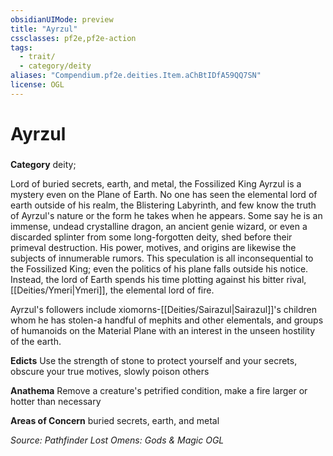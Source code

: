 ```yaml
---
obsidianUIMode: preview
title: "Ayrzul"
cssclasses: pf2e,pf2e-action
tags:
  - trait/
  - category/deity
aliases: "Compendium.pf2e.deities.Item.aChBtIDfA59QQ7SN"
license: OGL
---
```

# Ayrzul

### 

**Category** deity; 




Lord of buried secrets, earth, and metal, the Fossilized King Ayrzul is a mystery even on the Plane of Earth. No one has seen the elemental lord of earth outside of his realm, the Blistering Labyrinth, and few know the truth of Ayrzul's nature or the form he takes when he appears. Some say he is an immense, undead crystalline dragon, an ancient genie wizard, or even a discarded splinter from some long-forgotten deity, shed before their primeval destruction. His power, motives, and origins are likewise the subjects of innumerable rumors. This speculation is all inconsequential to the Fossilized King; even the politics of his plane falls outside his notice. Instead, the lord of Earth spends his time plotting against his bitter rival, [[Deities/Ymeri|Ymeri]], the elemental lord of fire.

Ayrzul's followers include xiomorns-[[Deities/Sairazul|Sairazul]]'s children whom he has stolen-a handful of mephits and other elementals, and groups of humanoids on the Material Plane with an interest in the unseen hostility of the earth.

**Edicts** Use the strength of stone to protect yourself and your secrets, obscure your true motives, slowly poison others

**Anathema** Remove a creature's petrified condition, make a fire larger or hotter than necessary

**Areas of Concern** buried secrets, earth, and metal

*Source: Pathfinder Lost Omens: Gods & Magic*
*OGL*